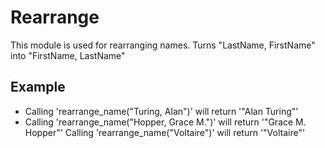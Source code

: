 Rearrange
=========

This module is used for rearranging names.
Turns "LastName, FirstName" into "FirstName, LastName"

## Example

 * Calling 'rearrange_name("Turing, Alan")' will return '"Alan Turing"'
 * Calling 'rearrange_name("Hopper, Grace M.")' will return '"Grace M. Hopper"'
 Calling 'rearrange_name("Voltaire")' will return '"Voltaire"'
